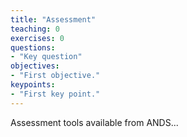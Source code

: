 ```yaml
---
title: "Assessment"
teaching: 0
exercises: 0
questions:
- "Key question"
objectives:
- "First objective."
keypoints:
- "First key point."
---
```


Assessment tools available from ANDS...
